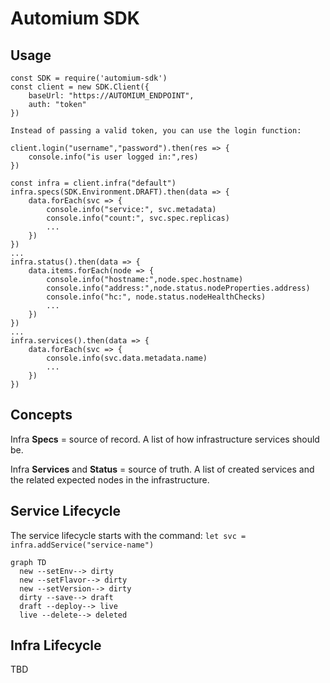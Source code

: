 # Automium SDK

## Usage

```
const SDK = require('automium-sdk')
const client = new SDK.Client({
    baseUrl: "https://AUTOMIUM_ENDPOINT",
    auth: "token"
})

Instead of passing a valid token, you can use the login function:

client.login("username","password").then(res => {
    console.info("is user logged in:",res)
})

const infra = client.infra("default")
infra.specs(SDK.Environment.DRAFT).then(data => {
    data.forEach(svc => {
        console.info("service:", svc.metadata)
        console.info("count:", svc.spec.replicas)
        ...
    })
})
...
infra.status().then(data => {
    data.items.forEach(node => {
        console.info("hostname:",node.spec.hostname)
        console.info("address:",node.status.nodeProperties.address)
        console.info("hc:", node.status.nodeHealthChecks)
        ...
    })
})
...
infra.services().then(data => {
    data.forEach(svc => {
        console.info(svc.data.metadata.name)
        ...
    })
})
```

## Concepts

Infra **Specs** = source of record. A list of how infrastructure services should be.

Infra **Services** and **Status** = source of truth. A list of created services and the related expected nodes in the infrastructure.

## Service Lifecycle

The service lifecycle starts with the command:
`let svc = infra.addService("service-name")`

```mermaid
graph TD
  new --setEnv--> dirty
  new --setFlavor--> dirty
  new --setVersion--> dirty
  dirty --save--> draft
  draft --deploy--> live
  live --delete--> deleted  
```

## Infra Lifecycle

TBD